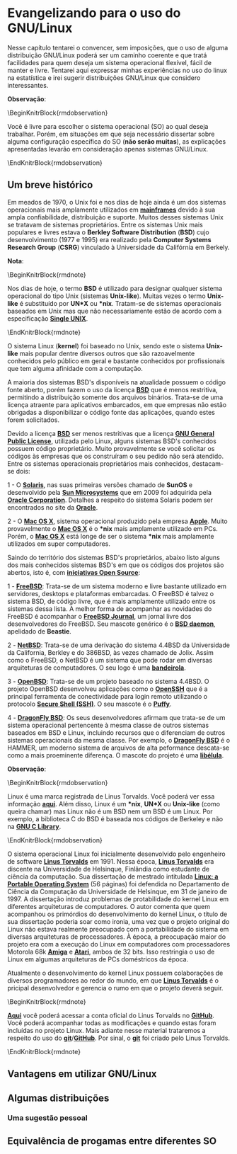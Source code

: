 # Evangelizando para o uso do GNU/Linux

Nesse capítulo tentarei o convencer, sem imposições, que o uso de alguma distribuição GNU/Linux poderá ser um caminho coerente e que tratá facilidades para quem deseja um sistema operacional flexível, fácil de manter e livre. Tentarei aqui expressar minhas experiências no uso do linux na estatística e irei sugerir distribuições GNU/Linux que considero interessantes.


**Observação**:

\BeginKnitrBlock{rmdobservation}<div class="rmdobservation"><div class=text-justify>
Você é livre para escolher o sistema operacional (SO) ao qual deseja trabalhar. Porém, em situações em que seja necessário dissertar sobre alguma configuração específica do SO (**não serão muitas**), as explicações apresentadas levarão em consideração apenas sistemas GNU/Linux.
</div></div>\EndKnitrBlock{rmdobservation}

## Um breve histórico

Em meados de 1970, o Unix foi e nos dias de hoje ainda é um dos sistemas operacionais mais amplamente utilizados em [**mainframes**](https://pt.wikipedia.org/wiki/Mainframe) devido à sua ampla confiabilidade, distribuição e suporte. Muitos desses sistemas Unix se tratavam de sistemas proprietários. Entre os sistemas Unix mais populares e livres estava o **Berkley Software Distribution** (**BSD**) cujo desenvolvimento (1977 e 1995) era realizado pela **Computer Systems Research Group** (**CSRG**) vinculado à Universidade da Califórnia em Berkely. 

**Nota**:

\BeginKnitrBlock{rmdnote}<div class="rmdnote"><div class=text-justify>
Nos dias de hoje, o termo **BSD** é utilizado para designar qualquer sistema operacional do tipo Unix (sistemas **Unix-like**). Muitas vezes o termo **Unix-like** é substituído por **UN\*X** ou **\*nix**. Tratam-se de sistemas operacionais baseados em Unix mas que não necessariamente estão de acordo com a especificação [**Single UNIX**](http://www.unix.org/what_is_unix/single_unix_specification.html).
</div></div>\EndKnitrBlock{rmdnote}

O sistema Linux (**kernel**) foi baseado no Unix, sendo este o sistema  **Unix-like** mais popular dentre diversos outros que são razoavelmente conhecidos pelo público em geral e bastante conhecidos por profissionais que tem alguma afinidade com a computação.

A maioria dos sistemas BSD's disponíveis na atualidade possuem o código fonte aberto, porém fazem o uso da licença [**BSD**](https://opensource.org/licenses/bsd-license.html) que é menos restritiva, permitindo a distribuição somente dos arquivos binários. Trata-se de uma licença atraente para aplicativos embarcados, em que empresas não estão obrigadas a disponibilizar o código fonte das aplicações, quando estes forem solicitados. 

Devido a licença [**BSD**](https://opensource.org/licenses/bsd-license.html) ser menos restritivas que a licença [**GNU General Public License**](https://www.gnu.org/licenses/gpl-3.0.html), utilizada pelo Linux, alguns sistemas BSD's conhecidos possuem código proprietário. Muito provavelmente se você solicitar os códigos às empresas que os construíram o seu pedido não será atendido. Entre os sistemas operacionais proprietários mais conhecidos, destacam-se dois:

1 - O [**Solaris**](https://pt.wikipedia.org/wiki/Solaris), nas suas primeiras versões chamado de **SunOS** e desenvolvido pela [**Sun Microsystems**](https://pt.wikipedia.org/wiki/Sun_Microsystems) que em 2009 foi adquirida pela [**Oracle Corporation**](https://www.oracle.com/br/corporate/). Detalhes a respeito do sistema Solaris podem ser encontrados no site da [**Oracle**](https://www.oracle.com/solaris/).
    
2 - O [**Mac OS X**](https://www.apple.com/macos/server/), sistema operacional produzido pela empresa [**Apple**](https://www.apple.com/). Muito provavelmente o [**Mac OS X**](https://www.apple.com/macos/server/) é o **\*nix** mais amplamente utilizado em PCs. Porém, o [**Mac OS X**](https://www.apple.com/macos/server/) está longe de ser o sistema **\*nix** mais amplamente utilizados em super computadores.

Saindo do território dos sistemas BSD's proprietários, abaixo listo alguns dos mais conhecidos sistemas BSD's em que os códigos dos projetos são abertos, isto é, com [**iniciativas Open Source**](https://opensource.org/):

1 - [**FreeBSD**](https://www.freebsd.org/): Trata-se de um sistema moderno e livre bastante utilizado em servidores, desktops e plataformas embarcadas. O FreeBSD é talvez o sistema BSD, de código livre, que é mais amplamente utilizado entre os sistemas dessa lista. A melhor forma de acompanhar as novidades do FreeBSD é acompanhar o [**FreeBSD Journal**](https://www.freebsdfoundation.org/journal/), um jornal livre dos desenvolvedores do FreeBSD. Seu mascote genérico é o [**BSD daemon**](https://en.wikipedia.org/wiki/BSD_Daemon), apelidado de **Beastie**.  

2 - [**NetBSD**](https://www.netbsd.org/): Trata-se de uma derivação do sistema 4.4BSD da Universidade da California, Berkley e do 386BSD, às vezes chamado de Jolix. Assim como o FreeBSD, o NetBSD é um sistema que pode rodar em diversas arquiteturas de computadores. O seu logo é uma [**bandeirola**](https://www.netbsd.org/gallery/logos.html).

3 - [**OpenBSD**](https://www.openbsd.org/): Trata-se de um projeto baseado no sistema 4.4BSD. O projeto OpenBSD desenvolveu aplicações como o [**OpenSSH**](https://www.openssh.com/) que é a principal ferramenta de conectividade para login remoto utilizando o protocolo [**Secure Shell (SSH)**]("https://pt.wikipedia.org/wiki/Secure_Shell"). O seu mascote é o [**Puffy**](https://en.wikipedia.org/wiki/OpenBSD).

4 - [**DragonFly BSD**](https://www.dragonflybsd.org/): Os seus desenvolvedores afirmam que trata-se de um sistema operacional pertencente à mesma classe de outros sistemas baseados em BSD e Linux, incluindo recursos que o diferenciam de outros sistemas operacionais da mesma classe. Por exemplo, o [**DragonFly BSD**](https://www.dragonflybsd.org/) é o HAMMER, um moderno sistema de arquivos de alta peformance descata-se como a mais proeminente diferença. O mascote do projeto é uma [**libélula**](https://www.dragonflybsd.org/images/).

**Observação**:

\BeginKnitrBlock{rmdobservation}<div class="rmdobservation"><div class=text-justify>
Linux é uma marca registrada de Linus Torvalds. Você poderá ver essa informação [**aqui**](https://www.freebsd.org/doc/pt_BR.ISO8859-1/articles/explaining-bsd/article.html). Além disso, Linux é um **\*nix**, **UN\*X** ou **Unix-like** (como queira chamar) mas Linux não é um BSD nem um BSD é um Linux. Por exemplo, a biblioteca C do BSD é baseada nos códigos de Berkeley e não na [**GNU C Library**](https://pt.wikipedia.org/wiki/GNU_C_Library).
</div></div>\EndKnitrBlock{rmdobservation}

O sistema operacional Linux foi inicialmente desenvolvido pelo engenheiro de software [**Linus Torvalds**](https://github.com/torvalds) em 1991. Nessa época, [**Linus Torvalds**](https://github.com/torvalds) era discente na Universidade de Helsinque, Finlândia como estudante de ciência da computação. Sua dissertação de mestrado intitulada [**Linux: a Portable Operating System**](https://www.cs.helsinki.fi/u/kutvonen/index_files/linus.pdf) (56 páginas) foi defendida no Departamento de Ciência da Computação da Universidade de Helsinque, em 31 de janeiro de 1997. A dissertação introduz problemas de protabilidade do kernel Linux em diferentes arquiteturas de computadores. O autor comenta que quem acompanhou os primórdios do desenvolvimento do kernel Linux, o título de sua dissertação poderia soar como ironia, uma vez que o projeto original do Linux não estava realmente preocupado com a portabilidade do sistema em diversas arquiteturas de processadores. À época, a preocupação maior do projeto era com a execução do Linux em computadores com processadores Motorola 68k [**Amiga**](https://pt.wikipedia.org/wiki/Amiga) e [**Atari**](https://pt.wikipedia.org/wiki/Motorola_680x0), ambos de 32 bits. Isso restringia o uso de Linux em algumas arquiteturas de PCs doméstricos da época.


Atualmente o desenvolvimento do kernel Linux possuem colaborações de diversos programadores ao redor do mundo, em que [**Linus Torvalds**](https://github.com/torvalds) é o pricipal desenvolvedor e gerencia o rumo em que o projeto deverá seguir.

\BeginKnitrBlock{rmdnote}<div class="rmdnote"><div class=text-justify>
[**Aqui**](https://github.com/torvalds) você poderá acessar a conta oficial do Linus Torvalds no [**GitHub**](https://pt.wikipedia.org/wiki/GitHub). Você poderá acompanhar todas as modificações e quando estas foram incluídas no projeto Linux. Mais adiante nesse material trataremos a respeito do uso do [**git**](https://git-scm.com/)/[**GitHub**](https://pt.wikipedia.org/wiki/GitHub). Por sinal, o [**git**](https://git-scm.com/) foi criado pelo Linus Torvalds.
</div></div>\EndKnitrBlock{rmdnote}




## Vantagens em utilizar GNU/Linux

## Algumas distribuições

### Uma sugestão pessoal

## Equivalência de progamas entre diferentes SO

